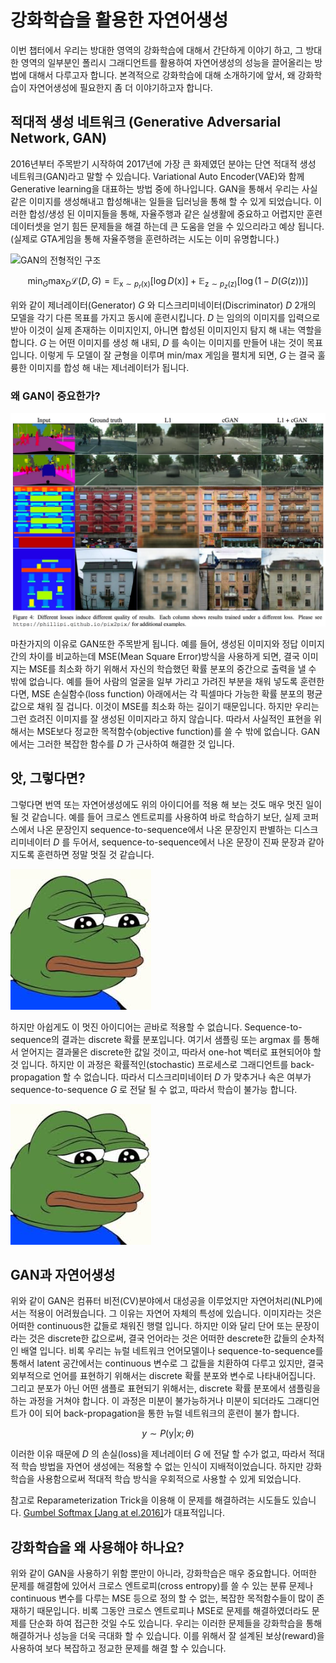 # 강화학습을 활용한 자연어생성

이번 챕터에서 우리는 방대한 영역의 강화학습에 대해서 간단하게 이야기 하고, 그 방대한 영역의 일부분인 폴리시 그래디언트를 활용하여 자연어생성의 성능을 끌어올리는 방법에 대해서 다루고자 합니다. 본격적으로 강화학습에 대해 소개하기에 앞서, 왜 강화학습이 자연어생성에 필요한지 좀 더 이야기하고자 합니다.

## 적대적 생성 네트워크 (Generative Adversarial Network, GAN)

2016년부터 주목받기 시작하여 2017년에 가장 큰 화제였던 분야는 단연 적대적 생성 네트워크(GAN)라고 말할 수 있습니다. Variational Auto Encoder(VAE)와 함께 Generative learning을 대표하는 방법 중에 하나입니다. GAN을 통해서 우리는 사실같은 이미지를 생성해내고 합성해내는 일들을 딥러닝을 통해 할 수 있게 되었습니다. 이러한 합성/생성 된 이미지들을 통해, 자율주행과 같은 실생활에 중요하고 어렵지만 훈련 데이터셋을 얻기 힘든 문제들을 해결 하는데 큰 도움을 얻을 수 있으리라고 예상 됩니다. (실제로 GTA게임을 통해 자율주행을 훈련하려는 시도는 이미 유명합니다.)

![GAN의 전형적인 구조](https://sthalles.github.io/assets/dcgan/GANs.png)

$$\min_{G}\max_{D}\mathcal{L}(D,G)=\mathbb{E}_{\text{x}\sim p_r(\text{x})}\Big[\log{D(\text{x})}\Big]+\mathbb{E}_{\text{z}\sim p_z(\text{z})}\Big[\log{\big(1-D(G(\text{z}))\big)}\Big]$$

위와 같이 제너레이터(Generator) $G$ 와 디스크리미네이터(Discriminator) $D$ 2개의 모델을 각기 다른 목표를 가지고 동시에 훈련시킵니다. $D$ 는 임의의 이미지를 입력으로 받아 이것이 실제 존재하는 이미지인지, 아니면 합성된 이미지인지 탐지 해 내는 역할을 합니다. $G$ 는 어떤 이미지를 생성 해 내되, $D$ 를 속이는 이미지를 만들어 내는 것이 목표입니다. 이렇게 두 모델이 잘 균형을 이루며 min/max 게임을 펼치게 되면, $G$ 는 결국 훌륭한 이미지를 합성 해 내는 제너레이터가 됩니다.

### 왜 GAN이 중요한가?

![L1 손실함수와 GAN의 생성 결과물 비교 (출처: pix2pix)](../assets/rl-mse_vs_gan.png)

마찬가지의 이유로 GAN또한 주목받게 됩니다. 예를 들어, 생성된 이미지와 정답 이미지 간의 차이를 비교하는데 MSE(Mean Square Error)방식을 사용하게 되면, 결국 이미지는 MSE를 최소화 하기 위해서 자신의 학습했던 확률 분포의 중간으로 출력을 낼 수 밖에 없습니다. 예를 들어 사람의 얼굴을 일부 가리고 가려진 부분을 채워 넣도록 훈련한다면, MSE 손실함수(loss function) 아래에서는 각 픽셀마다 가능한 확률 분포의 평균값으로 채워 질 겁니다. 이것이 MSE를 최소화 하는 길이기 때문입니다. 하지만 우리는 그런 흐려진 이미지를 잘 생성된 이미지라고 하지 않습니다. 따라서 사실적인 표현을 위해서는 MSE보다 정교한 목적함수(objective function)를 쓸 수 밖에 없습니다. GAN에서는 그러한 복잡한 함수를 $D$ 가 근사하여 해결한 것 입니다.

## 앗, 그렇다면?

그렇다면 번역 또는 자연어생성에도 위의 아이디어를 적용 해 보는 것도 매우 멋진 일이 될 것 같습니다. 예를 들어 크로스 엔트로피를 사용하여 바로 학습하기 보단, 실제 코퍼스에서 나온 문장인지 sequence-to-sequence에서 나온 문장인지 판별하는 디스크리미네이터 $D$ 를 두어서, sequence-to-sequence에서 나온 문장이 진짜 문장과 같아지도록 훈련하면 정말 멋질 것 같습니다.

![GAN을 sequence-to-sequence에 적용하자](../assets/image_needed.jpeg)

하지만 아쉽게도 이 멋진 아이디어는 곧바로 적용할 수 없습니다. Sequence-to-sequence의 결과는 discrete 확률 분포입니다. 여기서 샘플링 또는 $\text{argmax}$ 를 통해서 얻어지는 결과물은 discrete한 값일 것이고, 따라서 one-hot 벡터로 표현되어야 할 것 입니다. 하지만 이 과정은 확률적인(stochastic) 프로세스로 그래디언트를 back-propagation 할 수 없습니다. 따라서 디스크리미네이터 $D$ 가 맞추거나 속은 여부가 sequence-to-sequence $G$ 로 전달 될 수 없고, 따라서 학습이 불가능 합니다.

![샘플링 과정은 그래디언트 전달이 어렵습니다.](../assets/image_needed.jpeg)

## GAN과 자연어생성

위와 같이 GAN은 컴퓨터 비전(CV)분야에서 대성공을 이루었지만 자연어처리(NLP)에서는 적용이 어려웠습니다. 그 이유는 자연어 자체의 특성에 있습니다. 이미지라는 것은 어떠한 continuous한 값들로 채워진 행렬 입니다. 하지만 이와 달리 단어 또는 문장이라는 것은 discrete한 값으로써, 결국 언어라는 것은 어떠한 descrete한 값들의 순차적인 배열 입니다. 비록 우리는 뉴럴 네트워크 언어모델이나 sequence-to-sequence를 통해서 latent 공간에서는 continuous 변수로 그 값들을 치환하여 다루고 있지만, 결국 외부적으로 언어를 표현하기 위해서는 discrete 확률 분포와 변수로 나타내어집니다. 그리고 분포가 아닌 어떤 샘플로 표현되기 위해서는, discrete 확률 분포에서 샘플링을 하는 과정을 거쳐야 합니다. 이 과정은 미분이 불가능하거나 미분이 되더라도 그래디언트가 0이 되어 back-propagation을 통한 뉴럴 네트워크의 훈련이 불가 합니다.

$$y\sim P(\text{y}|x;\theta)$$

이러한 이유 때문에 $D$ 의 손실(loss)을 제너레이터 $G$ 에 전달 할 수가 없고, 따라서 적대적 학습 방법을 자연어 생성에는 적용할 수 없는 인식이 지배적이었습니다. 하지만 강화학습을 사용함으로써 적대적 학습 방식을 우회적으로 사용할 수 있게 되었습니다.

<comment> 참고로 Reparameterization Trick을 이용해 이 문제를 해결하려는 시도들도 있습니다. [Gumbel Softmax [Jang at el.2016]](https://arxiv.org/pdf/1611.01144.pdf)가 대표적입니다. </comment>

## 강화학습을 왜 사용해야 하나요?

위와 같이 GAN을 사용하기 위함 뿐만이 아니라, 강화학습은 매우 중요합니다. 어떠한 문제를 해결함에 있어서 크로스 엔트로피(cross entropy)를 쓸 수 있는 분류 문제나 continuous 변수를 다루는 MSE 등으로 정의 할 수 없는, 복잡한 목적함수들이 많이 존재하기 때문입니다. 비록 그동안 크로스 엔트로피나 MSE로 문제를 해결하였더라도 문제를 단순화 하여 접근한 것일 수도 있습니다. 우리는 이러한 문제들을 강화학습을 통해 해결하거나 성능을 더욱 극대화 할 수 있습니다. 이를 위해서 잘 설계된 보상(reward)을 사용하여 보다 복잡하고 정교한 문제를 해결 할 수 있습니다.
